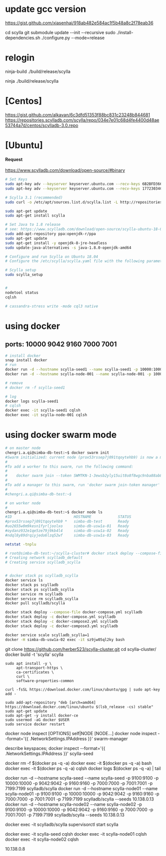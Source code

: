 

# update gcc version
https://gist.github.com/xiasenhai/918ab482e584ac1f5b48a8c2f78eab36

cd scylla
git submodule update --init --recursive
sudo ./install-dependencies.sh
./configure.py --mode=release

# relogin 
ninja-build ./build/release/scylla

ninja ./build/release/scylla







# [Centos]
https://gist.github.com/alkavan/6c3dfd51353f88bc831c23248b844681
https://repositories.scylladb.com/scylla/repo/034e7e01c68d4fe4400d48ae53744a7d/centos/scylladb-3.0.repo


# [Ubuntu]

#### Request

https://www.scylladb.com/download/open-source/#binary


```sh
# Set Keys
sudo apt-key adv --keyserver keyserver.ubuntu.com --recv-keys 6B2BFD3660EF3F5B
sudo apt-key adv --keyserver keyserver.ubuntu.com --recv-keys 17723034C56D4B19

# Scylla 3.1 (recommended)
sudo curl -o /etc/apt/sources.list.d/scylla.list -L http://repositories.scylladb.com/scylla/repo/5aca7050-6324-47a9-b6df-bf95419ffb30/ubuntu/scylladb-3.1-bionic.list

sudo apt-get update
sudo apt-get install scylla

# Set Java to 1.8 release
# see: https://www.scylladb.com/download/open-source/scylla-ubuntu-18-04/
sudo add-apt-repository ppa:openjdk-r/ppa
sudo apt-get update
sudo apt-get install -y openjdk-8-jre-headless
sudo update-java-alternatives -s java-1.8.0-openjdk-amd64

# Configure and run Scylla on Ubuntu 18.04
# Configure the /etc/scylla/scylla.yaml file with the following parameters:

# Scylla setup
sudo scylla_setup


# 
nodetool status
cqlsh

# cassandra-stress write -mode cql3 native 


```


# using docker
## ports: 10000 9042 9160 7000 7001
```sh
# install docker
snap install docker
# run 
docker run -d --hostname scylla-seed1 --name scylla-seed1 -p 10000:10000 -p 9042:9042 -p 9160:9160 -p 7000:7000 -p 7001:7001 -p 7199:7199 scylladb/scylla
docker run -d --hostname scylla-node-001 --name scylla-node-001 -p 10000:10000 -p 9042:9042 -p 9160:9160 -p 7000:7000 -p 7001:7001 -p 7199:7199 scylladb/scylla

# remove
# docker rm -f scylla-seed1

# log
docker logs scylla-seed1
# cqlsh
docker exec -it scylla-seed1 cqlsh
docker exec -it scylla-node-001 cqlsh


```





# using docker swarm mode

```sh
# on master node
chengri.a.qi@simba-db-test:~$ docker swarm init
#Swarm initialized: current node (prox53rssep7j091tqoytehb9) is now a manager.
#
#To add a worker to this swarm, run the following command:
#
#    docker swarm join --token SWMTKN-1-3ewsb2yly15uit8o8f8wgc9nba88ab8rwnqax7apwow21fps8e-6xtvwrtwrz2jid441xrqc4vyq 10.138.0.13:2377
#
#To add a manager to this swarm, run 'docker swarm join-token manager' and follow the instructions.
#
#chengri.a.qi@simba-db-test:~$ 

# on worker node
#
chengri.a.qi@simba-db-test:~$ docker node ls
#ID                            HOSTNAME            STATUS              AVAILABILITY        MANAGER STATUS      ENGINE VERSION
#prox53rssep7j091tqoytehb9 *   simba-db-test       Ready               Active              Leader              19.03.5
#uo2655w0m9kesn1fyrljoolxo     simba-db-usw1a-01   Ready               Active                                  19.03.5
#oydanz932e1qe5ze79j9kb4l4     simba-db-usw1a-02   Ready               Active                                  19.03.5
#ndql8y89drqiyjedo6lzq52wf     simba-db-usw1a-03   Ready               Active                                  19.03.5

netstat -tnplu
```

```sh
# root@simba-db-test:~/scylla-cluster# docker stack deploy --compose-file docker-compose.yml scylladb
# Creating network scylladb_default
# Creating service scylladb_scylla


# docker stack ps scylladb_scylla
docker service ls
docker stack ps scylladb
docker stack ps scylladb_scylla
docker service rm scylladb
docker service rm scylladb_scylla
docker pull scylladb/scylla

docker stack deploy --compose-file docker-compose.yml scylladb
docker stack deploy -c docker-compose.yml scylladb
docker stack deploy -c docker-compose2.yml scylladb
docker stack deploy -c docker-compose3.yml scylladb

docker service scale scylladb_scylla=1
docker -H simba-db-usw1a-02 exec -it sz9jw05ql2ky bash
```

git clone https://github.com/herber523/scylla-cluster.git
cd scylla-cluster/
docker build -t 'scylla' scylla

```
sudo apt install -y \
     apt-transport-https \
     ca-certificates \
     curl \
     software-properties-common

curl -fsSL https://download.docker.com/linux/ubuntu/gpg | sudo apt-key add -

sudo add-apt-repository "deb [arch=amd64] https://download.docker.com/linux/ubuntu $(lsb_release -cs) stable"
sudo apt-get update
sudo apt-get -y install docker-ce
sudo usermod -aG docker $USER
sudo service docker restart
```

docker node inspect [OPTIONS] self|NODE [NODE...]
docker node inspect --format='{{ .NetworkSettings.IPAddress }}' swarm-manager

describe keyspaces;
docker inspect --format='{{ .NetworkSettings.IPAddress }}' scylla-seed

docker rm -f $(docker ps -q -a)
docker exec -it $(docker ps -q -a) bash
docker exec -it $(docker ps -q -a) cqlsh
docker logs $(docker ps -q -a) | tail

docker run -d --hostname scylla-seed   --name scylla-seed   -p 9100:9100 -p 10000:10000 -p 9042:9042 -p 9160:9160 -p 7000:7000 -p 7001:7001 -p 7199:7199 scylladb/scylla
docker run -d --hostname scylla-node01 --name scylla-node01 -p 9100:9100 -p 10000:10000 -p 9042:9042 -p 9160:9160 -p 7000:7000 -p 7001:7001 -p 7199:7199 scylladb/scylla --seeds 10.138.0.13 
docker run -d --hostname scylla-node02 --name scylla-node02 -p 9100:9100 -p 10000:10000 -p 9042:9042 -p 9160:9160 -p 7000:7000 -p 7001:7001 -p 7199:7199 scylladb/scylla --seeds 10.138.0.13 


docker exec -it scylladb/scylla supervisorctl start scylla

docker exec -it scylla-seed cqlsh
docker exec -it scylla-node01 cqlsh
docker exec -it scylla-node02 cqlsh


10.138.0.8






